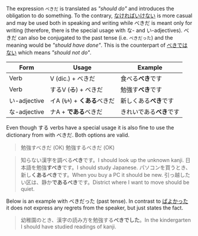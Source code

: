 The expression `べきだ` is translated as *"should do"* and introduces the obligation to do something. To the contrary, [なければいけない](31) is more casual and may be used both in speaking and writing while べきだ is meant only for writing (therefore, there is the special usage with な- and い-adjectives).
べきだ can also be conjugated to the past tense (i.e. `べきだった`) and the meaning would be *"should have done"*.
This is the counterpart of [べきではない](257) which means *"should not do"*.

|Form|Usage|Example|
|-|-|-|
|Verb|V (dic.) + べきだ|食べる**べき**です|
|Verb|するV (~~る~~) + べきだ|勉強す**べき**です|
|い-adjective|イA (~~い~~) + **くある**べきだ|新しくある**べき**です|
|な-adjective|ナA + **である**べきだ|きれいである**べき**です|

Even though する verbs have a special usage it is also fine to use the dictionary from with べきだ. Both options are valid.
>勉強すべきだ (OK)
>勉強するべきだ (OK)

>知らない漢字を調べる**べき**です。I should look up the unknown kanji.
>日本語を勉強**すべき**です。I should study Japanese.
>パソコンを買うとき、新し**くあるべき**です。When you buy a PC it should be new.
>引っ越したい区は、静か**であるべき**です。District where I want to move should be quiet.

Below is an example with べきだった (past tense). In contrast to [ばよかった](155) it does not express any regrets from the speaker, but just states the fact.
>幼稚園のとき、漢字の読み方を勉強する**べきでした**。In the kindergarten I should have studied readings of kanji.